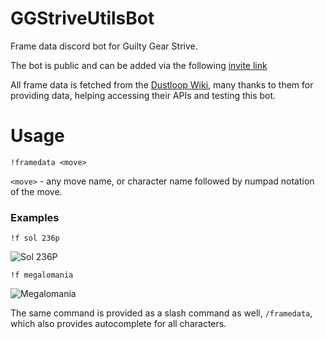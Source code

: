 # GGStriveUtilsBot
Frame data discord bot for Guilty Gear Strive.

The bot is public and can be added via the following [invite link](https://discord.com/api/oauth2/authorize?client_id=861273965666238485&permissions=2147862592&scope=bot%20applications.commands)

All frame data is fetched from the [Dustloop Wiki](https://www.dustloop.com/wiki/index.php?title=Main_Page), many thanks to them for providing data, helping accessing their APIs and testing this bot.

# Usage

`!framedata <move>`

`<move>` - any move name, or character name followed by numpad notation of the move.
### Examples
`!f sol 236p`

![Sol 236P](https://i.imgur.com/w58JuQk.png)

`!f megalomania`

![Megalomania](https://i.imgur.com/tP4tDrk.png)

The same command is provided as a slash command as well, `/framedata`, which also provides autocomplete for all characters.
